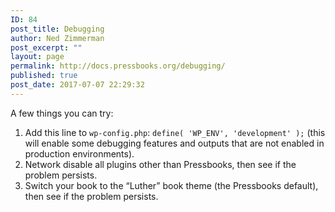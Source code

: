 ```yaml
---
ID: 84
post_title: Debugging
author: Ned Zimmerman
post_excerpt: ""
layout: page
permalink: http://docs.pressbooks.org/debugging/
published: true
post_date: 2017-07-07 22:29:32
---
```

A few things you can try:

1. Add this line to `wp-config.php`: `define( 'WP_ENV', 'development' );` (this will enable some debugging features and outputs that are not enabled in production environments).
2. Network disable all plugins other than Pressbooks, then see if the problem persists.
3. Switch your book to the “Luther” book theme (the Pressbooks default), then see if the problem persists.